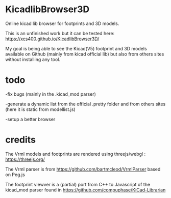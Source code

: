 # KicadlibBrowser3D
Online kicad lib browser for footprints and 3D models.

This is an unfinished work but it can be tested here: https://xcs400.github.io/KicadlibBrowser3D/

My goal is being able to see the Kicad(V5) footprint and 3D models available on Github (mainly from kicad official lib) but also from others sites without installing any tool. 

# todo

  -fix bugs (mainly in the .kicad_mod parser)

  -generate a dynamic list from the official .pretty folder and from others sites (here it is static from modellist.js)

  -setup a better browser

 
 
# credits 
The Vrml models and footprints are rendered using threejs/webgl : https://threejs.org/ 

The Vrml parser is from https://github.com/bartmcleod/VrmlParser based on Peg.js

The footprint viewver is a (partial) port from C++ to Javascript of the kicad_mod parser found in  https://github.com/compuphase/KiCad-Librarian


